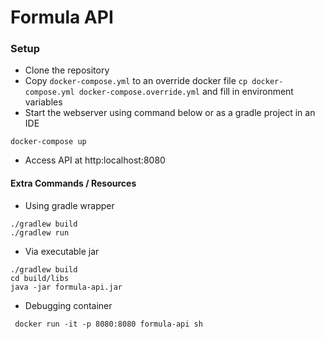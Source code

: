 # Formula API

### Setup
- Clone the repository
- Copy `docker-compose.yml` to an override docker file `cp docker-compose.yml docker-compose.override.yml` and fill in environment variables
- Start the webserver using command below or as a gradle project in an IDE

```
docker-compose up
```

- Access API at http:localhost:8080

#### Extra Commands / Resources

- Using gradle wrapper

```
./gradlew build
./gradlew run
```


- Via executable jar

```
./gradlew build
cd build/libs
java -jar formula-api.jar
```

- Debugging container

```
 docker run -it -p 8080:8080 formula-api sh
 ```
